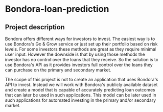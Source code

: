 # Bondora-loan-prediction


## Project description

Bondora offers different ways for investors to invest. The easiest way is to use Bondora's Go & Grow service or just set up their portfolio based on risk levels. For some investors these methods are great as they require minimal user input. However the downside is that by using those methods the investor has no control over the loans that they receive. So the solution is to use Bondora's API as it provides investors full control over the loans they can purchase on the primary and secondary market.

The scope of this project is not to create an application that uses Bondora's API to invest. Instead we will work with Bondora's publicly available dataset and create a model that is capable of accurately predicting loan outcomes that can later be used in such applications. This model can be later used in such applications for automated investing in the primary and/or secondary market.
